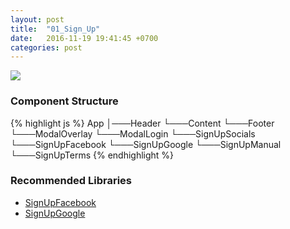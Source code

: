 ```yaml
---
layout: post
title:  "01_Sign_Up"
date:   2016-11-19 19:41:45 +0700
categories: post
---
```


<img src="{{ site.github.url }}/images/posts/2016-11-19/01_Login.jpg">

### Component Structure

{% highlight js %}
App
│───Header
└───Content
└───Footer
└───ModalOverlay
    └───ModalLogin
        └───SignUpSocials
        └───SignUpFacebook
        └───SignUpGoogle
        └───SignUpManual
        └───SignUpTerms
{% endhighlight %}

### Recommended Libraries

* [SignUpFacebook](https://github.com/kennetpostigo/react-facebook-login-component)
* [SignUpGoogle](https://github.com/kennetpostigo/react-google-login-component)
